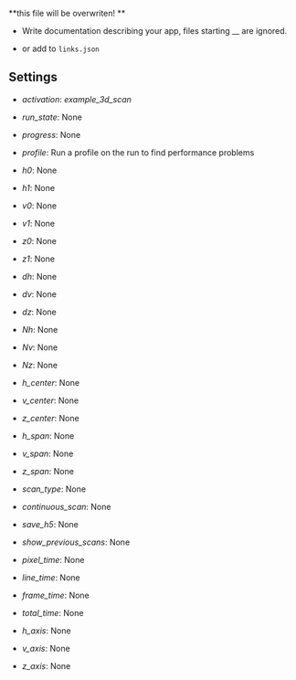 **this file will be overwriten! **

 - Write documentation describing your app, files starting __ are ignored.

 - or add to `links.json`

## Settings

 - *activation*: <i>example_3d_scan</i>

 - *run_state*: None

 - *progress*: None

 - *profile*: Run a profile on the run to find performance problems

 - *h0*: None

 - *h1*: None

 - *v0*: None

 - *v1*: None

 - *z0*: None

 - *z1*: None

 - *dh*: None

 - *dv*: None

 - *dz*: None

 - *Nh*: None

 - *Nv*: None

 - *Nz*: None

 - *h_center*: None

 - *v_center*: None

 - *z_center*: None

 - *h_span*: None

 - *v_span*: None

 - *z_span*: None

 - *scan_type*: None

 - *continuous_scan*: None

 - *save_h5*: None

 - *show_previous_scans*: None

 - *pixel_time*: None

 - *line_time*: None

 - *frame_time*: None

 - *total_time*: None

 - *h_axis*: None

 - *v_axis*: None

 - *z_axis*: None

